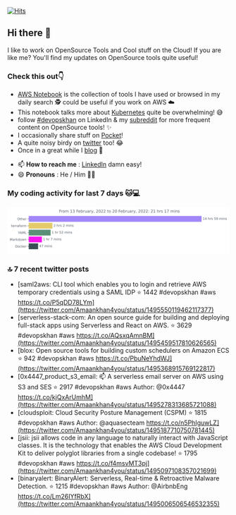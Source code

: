 [![Hits](https://hits.seeyoufarm.com/api/count/incr/badge.svg?url=https%3A%2F%2Fgithub.com%2Fakhan4u%2Fhit-counter&count_bg=%2379C83D&title_bg=%23555555&icon=&icon_color=%23E7E7E7&title=visits&edge_flat=false)](https://hits.seeyoufarm.com)

## Hi there 👋

I like to work on OpenSource Tools and Cool stuff on the Cloud! If you are like me? You'll find my updates on OpenSource tools quite useful!

### Check this out👇

* [AWS Notebook](https://histre.com/public/notebooks/dnllyanu/aws/) is the collection of tools I have used or browsed in my daily search 🕵️ could be useful if you work on AWS ☁️
* This notebook talks more about [Kubernetes](https://histre.com/public/notebooks/6uxdvo3y/kubernetes/) quite be overwhelming! 😅
* follow [#devopskhan](https://www.linkedin.com/feed/hashtag/devopskhan/) on LinkedIn & my [subreddit](https://www.reddit.com/r/devopskhan/) for more frequent content on OpenSource tools! ✨
* I occasionally share stuff on [Pocket](https://getpocket.com/@ej6g8d1dp2829A16a9Tf5d4T6bAMp3d8791rejDe86yem3bm4e14ex4fT4dluk29)!
* A quite noisy birdy on [twitter](https://twitter.com/Amaankhan4you) too! 😂
* Once in a great while I [blog](https://linuxparrot.com/) 😬


- 📫 **How to reach me** : [LinkedIn](https://www.linkedin.com/in/amaan-khan-linux-ninja) damn easy!
- 😄 **Pronouns** : He / Him 🤷‍♂️

### My coding activity for last 7 days 🐱💻

<img src="https://github.com/akhan4u/akhan4u/blob/main/images/stat.svg" alt="Amaan's Wakatime Activity!"/>

### 🔝 7 recent twitter posts
<!-- DEVDOJO:START -->
- [saml2aws: CLI tool which enables you to login and retrieve AWS temporary credentials using a SAML IDP
⭐️ 1442
#devopskhan #aws
https://t.co/P5qDD78LYm](https://twitter.com/Amaankhan4you/status/1495550119462117377)
- [serverless-stack-com: An open source guide for building and deploying full-stack apps using Serverless and React on AWS.
⭐️ 3629
#devopskhan #aws
https://t.co/AQsxqAmnBM](https://twitter.com/Amaankhan4you/status/1495459517810626565)
- [blox: Open source tools for building custom schedulers on Amazon ECS
⭐️ 942
#devopskhan #aws
https://t.co/PbuNeYhdWJ](https://twitter.com/Amaankhan4you/status/1495368915769122817)
- [0x4447_product_s3_email: 📫 A serverless email server on AWS using S3 and SES
⭐️ 2917
#devopskhan #aws
Author: @0x4447
https://t.co/kjQxArUmhM](https://twitter.com/Amaankhan4you/status/1495278313685721088)
- [cloudsploit: Cloud Security Posture Management &lpar;CSPM&rpar;
⭐️ 1815
#devopskhan #aws
Author: @aquasecteam
https://t.co/n5PhIguwLZ](https://twitter.com/Amaankhan4you/status/1495187710750781445)
- [jsii: jsii allows code in any language to naturally interact with JavaScript classes. It is the technology that enables the AWS Cloud Development Kit to deliver polyglot libraries from a single codebase!
⭐️ 1795
#devopskhan #aws
https://t.co/f4msvMT3pj](https://twitter.com/Amaankhan4you/status/1495097108357021699)
- [binaryalert: BinaryAlert: Serverless, Real-time &amp; Retroactive Malware Detection.
⭐️ 1215
#devopskhan #aws
Author: @AirbnbEng
https://t.co/Lm26IYfRbX](https://twitter.com/Amaankhan4you/status/1495006506546532355)
<!-- DEVDOJO:END -->

<!-- ![Amaan's GitHub stats](https://github-readme-stats.vercel.app/api?username=akhan4u&count_private=true&show_icons=true&hide=contribs) -->
